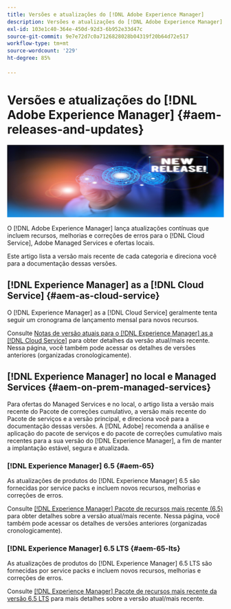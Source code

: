 ```yaml
---
title: Versões e atualizações do [!DNL Adobe Experience Manager]
description: Versões e atualizações do [!DNL Adobe Experience Manager]
exl-id: 103e1c40-364e-450d-92d3-6b952e33d47c
source-git-commit: 9e7e72d7c0a7126828028b04319f20b64d72e517
workflow-type: tm+mt
source-wordcount: '229'
ht-degree: 85%

---
```


# Versões e atualizações do [!DNL Adobe Experience Manager] {#aem-releases-and-updates}

![[!DNL Experience Manager]Novas versões](assets/new-aem-releases1.jpeg)

O [!DNL Adobe Experience Manager] lança atualizações contínuas que incluem recursos, melhorias e correções de erros para o [!DNL Cloud Service], Adobe Managed Services e ofertas locais.

Este artigo lista a versão mais recente de cada categoria e direciona você para a documentação dessas versões.

## [!DNL Experience Manager] as a [!DNL Cloud Service] {#aem-as-cloud-service}

O [!DNL Experience Manager] as a [!DNL Cloud Service] geralmente tenta seguir um cronograma de lançamento mensal para novos recursos.

Consulte [Notas de versão atuais para o  [!DNL Experience Manager] as a [!DNL Cloud Service]](https://experienceleague.adobe.com/pt-br/docs/experience-manager-cloud-service/content/release-notes/release-notes/release-notes-current) para obter detalhes da versão atual/mais recente. Nessa página, você também pode acessar os detalhes de versões anteriores (organizadas cronologicamente).

## [!DNL Experience Manager] no local e Managed Services {#aem-on-prem-managed-services}

Para ofertas do Managed Services e no local, o artigo lista a versão mais recente do Pacote de correções cumulativo, a versão mais recente do Pacote de serviços e a versão principal, e direciona você para a documentação dessas versões. A [!DNL Adobe] recomenda a análise e aplicação do pacote de serviços e do pacote de correções cumulativo mais recentes para a sua versão do [!DNL Experience Manager], a fim de manter a implantação estável, segura e atualizada.

### [!DNL Experience Manager] 6.5 {#aem-65}

As atualizações de produtos do [!DNL Experience Manager] 6.5 são fornecidas por service packs e incluem novos recursos, melhorias e correções de erros.

Consulte [[!DNL Experience Manager] Pacote de recursos mais recente (6.5)](https://experienceleague.adobe.com/pt-br/docs/experience-manager-65/content/release-notes/release-notes) para obter detalhes sobre a versão atual/mais recente. Nessa página, você também pode acessar os detalhes de versões anteriores (organizadas cronologicamente).

### [!DNL Experience Manager] 6.5 LTS {#aem-65-lts}

As atualizações de produtos do [!DNL Experience Manager] 6.5 LTS são fornecidas por service packs e incluem novos recursos, melhorias e correções de erros.

Consulte [[!DNL Experience Manager] Pacote de recursos mais recente da versão 6.5 LTS](https://experienceleague.adobe.com/pt-br/docs/experience-manager-65-lts/content/release-notes/release-notes) para mais detalhes sobre a versão atual/mais recente. 

